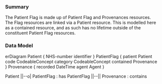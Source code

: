 ### Summary

The Patient Flag is made up of Patient Flag and Provenances resources.  The  Flag resources are linked via a Patient resource. This is modelled here as a contained resource, and as such has no lifetime outside of the constituent Patient Flag resources.

### Data Model

<div class="mermaid">
erDiagram
  Patient {
    NHS-number identifier
  }
  PatientFlag {
    patient Patient
    code CodeableConcept
    category CodeableConcept
    contained Provenance
  }
  Provenance {
    recorded DateTime
    agent Agent
  }

Patient ||--o| PatientFlag : has
PatientFlag ||--|| Provenance : contains
</div>

